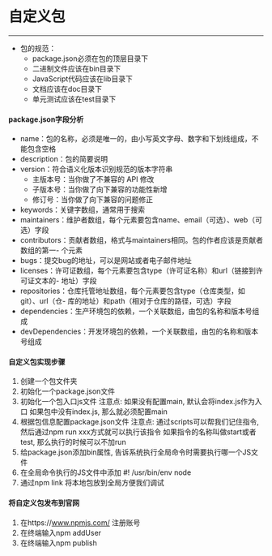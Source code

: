 # 自定义包
------
+ 包的规范：
	- package.json必须在包的顶层目录下
	- 二进制文件应该在bin目录下
	- JavaScript代码应该在lib目录下
	- 文档应该在doc目录下
	- 单元测试应该在test目录下


#### package.json字段分析
- name：包的名称，必须是唯一的，由小写英文字母、数字和下划线组成，不能包含空格
- description：包的简要说明
- version：符合语义化版本识别规范的版本字符串
    + 主版本号：当你做了不兼容的 API 修改
    + 子版本号：当你做了向下兼容的功能性新增
    + 修订号：当你做了向下兼容的问题修正
- keywords：关键字数组，通常用于搜索
- maintainers：维护者数组，每个元素要包含name、email（可选）、web（可选）字段
- contributors：贡献者数组，格式与maintainers相同。包的作者应该是贡献者数组的第一- 个元素
- bugs：提交bug的地址，可以是网站或者电子邮件地址
- licenses：许可证数组，每个元素要包含type（许可证名称）和url（链接到许可证文本的- 地址）字段
- repositories：仓库托管地址数组，每个元素要包含type（仓库类型，如git）、url（仓- 库的地址）和path（相对于仓库的路径，可选）字段
- dependencies：生产环境包的依赖，一个关联数组，由包的名称和版本号组成
- devDependencies：开发环境包的依赖，一个关联数组，由包的名称和版本号组成

#### 自定义包实现步骤
1. 创建一个包文件夹
2. 初始化一个package.json文件
3. 初始化一个包入口js文件
   注意点: 如果没有配置main, 默认会将index.js作为入口
           如果包中没有index.js, 那么就必须配置main
4. 根据包信息配置package.json文件
   注意点: 通过scripts可以帮我们记住指令, 然后通过npm run xxx方式就可以执行该指令
           如果指令的名称叫做start或者test, 那么执行的时候可以不加run
5. 给package.json添加bin属性, 告诉系统执行全局命令时需要执行哪一个JS文件
6. 在全局命令执行的JS文件中添加 #! /usr/bin/env node
7. 通过npm link 将本地包放到全局方便我们调试


#### 将自定义包发布到官网
1. 在https://www.npmjs.com/ 注册账号
2. 在终端输入npm addUser
3. 在终端输入npm publish